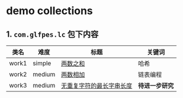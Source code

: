 # demo collections
## 1. `com.glfpes.lc` 包下内容
| 类名 | 难度 | 标题 | 关键词 |
| --- | --- | --- | --- |
| work1 | simple | [两数之和](https://leetcode-cn.com/problems/two-sum/) | 哈希 |
| work2 | medium | [两数相加](https://leetcode-cn.com/problems/add-two-numbers/) | 链表编程|
| work3 | medium | [无重复字符的最长字串长度](https://leetcode-cn.com/problems/longest-substring-without-repeating-characters/) | **待进一步研究** |
